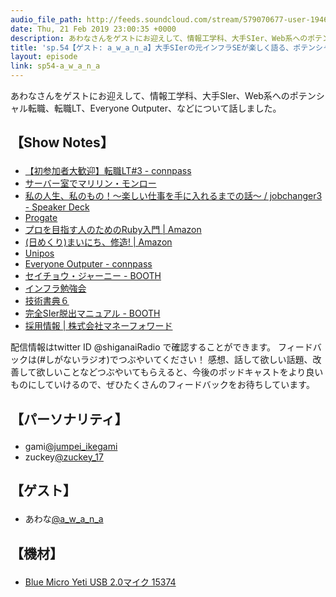 ```yaml
---
audio_file_path: http://feeds.soundcloud.com/stream/579070677-user-194620696-sp54-a_w_a_n_a.mp3
date: Thu, 21 Feb 2019 23:00:35 +0000
description: あわなさんをゲストにお迎えして、情報工学科、大手SIer、Web系へのポテンシャル転職、転職LT、Everyone Outputer、などについて話しました。
title: 'sp.54【ゲスト: a_w_a_n_a】大手SIerの元インフラSEが楽しく語る、ポテンシャル転職'
layout: episode
link: sp54-a_w_a_n_a
---
```


<p><span>あわなさんをゲストにお迎えして、情報工学科、大手SIer、Web系へのポテンシャル転職、転職LT、Everyone Outputer、などについて話しました。</span></p>
<h2>
  <p>【Show Notes】</p>
</h2>
<ul>
  <li><a href="https://ex-sier.connpass.com/event/104766/" target="_blank">【初参加者大歓迎】転職LT#3 - connpass</a></li>
  <li><a href="https://twitter.com/infragirl755/status/896732048026591232" target="_blank">サーバー室でマリリン・モンロー</a></li>
  <li><a href="https://speakerdeck.com/awnkm23/jobchanger3" target="_blank">私の人生、私のもの！〜楽しい仕事を手に入れるまでの話〜 / jobchanger3 - Speaker Deck</a></li>
  <li><a href="https://prog-8.com/" target="_blank">Progate</a></li>
  <li><a href="https://www.amazon.co.jp/dp/B077Q8BXHC/" target="_blank">プロを目指す人のためのRuby入門 | Amazon</a></li>
  <li><a href="https://www.amazon.co.jp/dp/4569820786" target="_blank">(日めくり)まいにち、修造! | Amazon</a></li>
  <li><a href="https://unipos.me/ja/" target="_blank">Unipos</a></li>
  <li><a href="https://everyone-outputer.connpass.com/" target="_blank">Everyone Outputer - connpass</a></li>
  <li><a href="https://booth.pm/ja/items/1038923" target="_blank">セイチョウ・ジャーニー - BOOTH</a></li>
  <li><a href="https://wp.infra-workshop.tech/" target="_blank">インフラ勉強会</a></li>
  <li><a href="https://techbookfest.org/event/tbf06" target="_blank">技術書典６</a></li>
  <li><a href="https://booth.pm/ja/items/1038004" target="_blank">完全SIer脱出マニュアル - BOOTH</a></li>
  <li><a href="https://corp.moneyforward.com/recruit/" target="_blank">採用情報 | 株式会社マネーフォワード</a></li>
</ul>
<p><span>
  配信情報はtwitter ID @shiganaiRadio で確認することができます。
  フィードバックは(#しがないラジオ)でつぶやいてください！
  感想、話して欲しい話題、改善して欲しいことなどつぶやいてもらえると、今後のポッドキャストをより良いものにしていけるので、ぜひたくさんのフィードバックをお待ちしています。
</span></p>
<h2>
  <p>【パーソナリティ】</p>
</h2>
<ul>
  <li>gami<a href="https://twitter.com/jumpei_ikegami" target="_blank">@jumpei_ikegami</a></li>
  <li>zuckey<a href="https://twitter.com/zuckey_17" target="_blank">@zuckey_17</a></li>
</ul>
<h2>
  <p>【ゲスト】</p>
</h2>
<ul>
  <li>あわな<a href="https://twitter.com/a_w_a_n_a" target="_blank">@a_w_a_n_a</a></li>
</ul>
<h2>
  <p>【機材】</p>
</h2>
<ul>
  <li><a href="http://amzn.to/2tlkud3" target="_blank">Blue Micro Yeti USB 2.0マイク 15374</a></li>
</ul>
